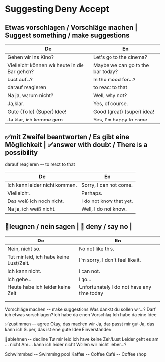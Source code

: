 # Suggesting Deny Accept

## Etwas vorschlagen / Vorschläge machen | Suggest something / make suggestions

| De                                                  | En                                           |
|-----------------------------------------------------|----------------------------------------------|
| Gehen wir ins Kino?                                 | Let's go to the cinema?                      |
| Vielleicht können wir heute in die Bar gehen?       | Maybe we can go to the bar today?            |
| Lust auf...?                                        | In the mood for...?                          |
| darauf reagieren                                    | to react to that                             |
| Na ja, warum nicht?                                 | Well, why not?                               |
| Ja,klar.                                            | Yes, of course.                              |
| Gute (Tolle) (Super) Idee!                          | Good (great) (super) idea!                   |
| Ja klar, ich komme gern.                            | Yes, I'm happy to come.                      |

## ✅mit Zweifel beantworten / Es gibt eine Möglichkeit | ✅answer with doubt / There is a possibility

darauf reagieren -- to react to that

| De                                                  | En                                           |
|-----------------------------------------------------|----------------------------------------------|
| Ich kann leider nicht kommen.                       | Sorry, I can not come.                       |
| Vielleicht.                                         | Perhaps.                                     |
| Das weiß ich noch nicht.                            | I do not know that yet.                      |
| Na ja, ich weiß nicht.                              | Well, I do not know.                         |

## 🚫leugnen / nein sagen | 🚫 deny / say no                             |


| De                                                  | En                                           |
|-----------------------------------------------------|----------------------------------------------|
| Nein, nicht so.                                     | No not like this.                            |
| Tut mir leid, ich habe keine Lust/Zeit.             | I'm sorry, I don't feel like it.             |
| Ich kann nicht.                                     | I can not.                                   |
| Ich gehe...                                         | I go...                                      |
| Heute habe ich leider keine Zeit                    | Unfortunately I do not have any time today   |
|                                                     |                                              |
|                                                     |                                              |

Vorschläge machen -- make suggestions
Was dankst du sollen wir...?
Darf ich etwas vorschlagen?
Ich habe da einen Vorschlag
Ich habe da eine Idee

✅zustimmen -- agree
Okay, das machen wir
Ja, das passt mir gut
Ja, das kann ich
Super, das ist eine gute Idee
Einverstanden

🚫ablehnen -- decline
Tut mir leid ich have keine Zeit/Lust
Leider geht es am ... nicht
Am ... kann ich leider nicht
Wollen wir nicht lieber...?


Schwimmbad -- Swimming pool
Kaffee -- Coffee
Café -- Coffee shop
